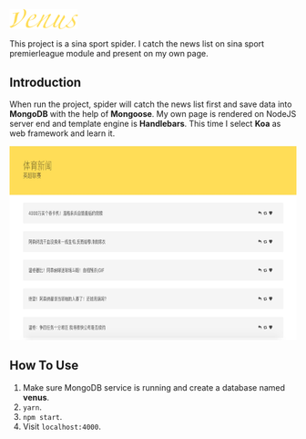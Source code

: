 <p><img width="120" src="https://raw.githubusercontent.com/iampomelo/venus/master/description/venus.png"></p>
This project is a sina sport spider. I catch the news list on sina sport premierleague module and present on my own page.

## Introduction
When run the project, spider will catch the news list first and save data into **MongoDB** with the help of **Mongoose**.
My own page is rendered on NodeJS server end and template engine is **Handlebars**.
This time I select **Koa** as web framework and learn it.

<p align="center"><img height="340" src="https://raw.githubusercontent.com/iampomelo/venus/master/description/venus.jpg"></p>

## How To Use
1. Make sure MongoDB service is running and create a database named **venus**.
2. ``yarn``.
3. ``npm start``.
4. Visit ``localhost:4000``.